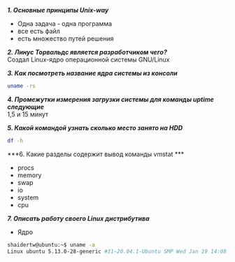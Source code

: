 ***1. Основные принципы Unix-way***
+ Одна задача - одна программа
+ все есть файл
+ есть множество путей решения

***2. Линус Торвальдс является разработчиком чего?***  
Создал Linux-ядро операционной системы GNU/Linux  

***3. Как посмотреть название ядра системы из консоли***  
```bash
uname -rs
```  

***4. Промежутки измерения загрузки системы для команды uptime следующие***  
1,5 и 15 минут  

***5. Какой командой узнать сколько место занято на HDD***  
```bash
df -h
```  

***6. Какие разделы содержит вывод команды vmstat ***
+ procs
+ memory
+ swap
+ io
+ system
+ cpu  

***7. Описать работу своего Linux дистрибутива***
+ Ядро  
```bash
shaidertw@ubuntu:~$ uname -a
Linux ubuntu 5.13.0-28-generic #31~20.04.1-Ubuntu SMP Wed Jan 19 14:08:10 UTC 2022 x86_64 x86_64 x86_64 GNU/Linux
```



